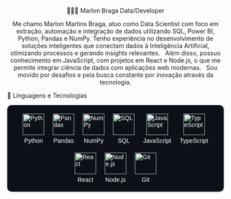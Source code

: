 <div align="center">

👨🏽‍💻 Marlon Braga
Data/Developer

</div>

<div align="center">

Me chamo Marlon Martins Braga, atuo como Data Scientist com foco em extração, automação e integração de dados utilizando SQL, Power BI, Python, Pandas e NumPy. Tenho experiência no desenvolvimento de soluções inteligentes que conectam dados à Inteligência Artificial, otimizando processos e gerando insights relevantes.  
Além disso, possuo conhecimento em JavaScript, com projetos em React e Node.js, o que me permite integrar ciência de dados com aplicações web modernas.  
Sou movido por desafios e pela busca constante por inovação através da tecnologia.

</div>

🤖 Linguagens e Tecnologias
<div style="background-color:#0d1117; padding:20px; border-radius:10px; display:flex; flex-wrap:wrap; justify-content:center; gap:20px;">

<div style="display:flex; flex-direction:column; align-items:center; color:#fff; font-family:sans-serif;">
<img width="50" src="https://cdn.jsdelivr.net/gh/devicons/devicon@latest/icons/python/python-original.svg" alt="Python" />
<span style="margin-top:5px;">Python</span>
</div>

<div style="display:flex; flex-direction:column; align-items:center; color:#fff; font-family:sans-serif;">
<img width="50" src="https://cdn.jsdelivr.net/gh/devicons/devicon@latest/icons/pandas/pandas-original.svg" alt="Pandas" />
<span style="margin-top:5px;">Pandas</span>
</div>

<div style="display:flex; flex-direction:column; align-items:center; color:#fff; font-family:sans-serif;">
<img width="50" src="https://cdn.jsdelivr.net/gh/devicons/devicon@latest/icons/numpy/numpy-original.svg" alt="NumPy" />
<span style="margin-top:5px;">NumPy</span>
</div>

<div style="display:flex; flex-direction:column; align-items:center; color:#fff; font-family:sans-serif;">
<img width="50" src="https://cdn.jsdelivr.net/gh/devicons/devicon@latest/icons/microsoftsqlserver/microsoftsqlserver-original.svg" alt="SQL" />
<span style="margin-top:5px;">SQL</span>
</div>

<div style="display:flex; flex-direction:column; align-items:center; color:#fff; font-family:sans-serif;">
<img width="50" src="https://cdn.jsdelivr.net/gh/devicons/devicon@latest/icons/javascript/javascript-original.svg" alt="JavaScript" />
<span style="margin-top:5px;">JavaScript</span>
</div>

<div style="display:flex; flex-direction:column; align-items:center; color:#fff; font-family:sans-serif;">
<img width="50" src="https://cdn.jsdelivr.net/gh/devicons/devicon@latest/icons/typescript/typescript-original.svg" alt="TypeScript" />
<span style="margin-top:5px;">TypeScript</span>
</div>

<div style="display:flex; flex-direction:column; align-items:center; color:#fff; font-family:sans-serif;">
<img width="50" src="https://cdn.jsdelivr.net/gh/devicons/devicon@latest/icons/react/react-original.svg" alt="React" />
<span style="margin-top:5px;">React</span>
</div>

<div style="display:flex; flex-direction:column; align-items:center; color:#fff; font-family:sans-serif;">
<img width="50" src="https://cdn.jsdelivr.net/gh/devicons/devicon@latest/icons/nodejs/nodejs-original.svg" alt="Node.js" />
<span style="margin-top:5px;">Node.js</span>
</div>

<div style="display:flex; flex-direction:column; align-items:center; color:#fff; font-family:sans-serif;">
<img width="50" src="https://cdn.jsdelivr.net/gh/devicons/devicon@latest/icons/git/git-original.svg" alt="Git" />
<span style="margin-top:5px;">Git</span>
</div>

</div>
